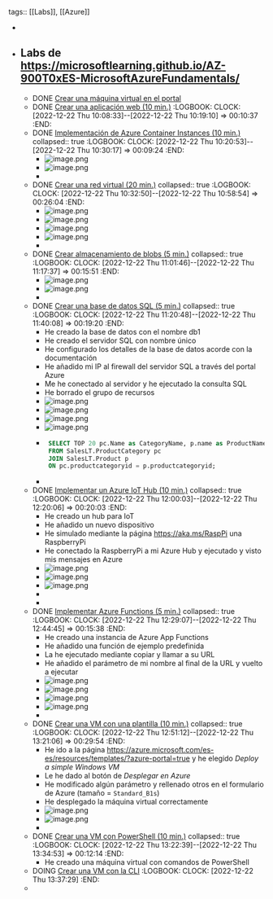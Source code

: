 tags:: [[Labs]], [[Azure]]

-
- ## Labs de https://microsoftlearning.github.io/AZ-900T0xES-MicrosoftAzureFundamentals/
	- DONE [Crear una máquina virtual en el portal](https://microsoftlearning.github.io/AZ-900T0xES-MicrosoftAzureFundamentals/Instructions/Walkthroughs/01-Create%20a%20virtual%20machine.html)
	- DONE [Crear una aplicación web (10 min.)](https://microsoftlearning.github.io/AZ-900T0xES-MicrosoftAzureFundamentals/Instructions/Walkthroughs/02-Create%20a%20Web%20App.html)
	  :LOGBOOK:
	  CLOCK: [2022-12-22 Thu 10:08:33]--[2022-12-22 Thu 10:19:10] =>  00:10:37
	  :END:
	- DONE [Implementación de Azure Container Instances (10 min.)](https://microsoftlearning.github.io/AZ-900T0xES-MicrosoftAzureFundamentals/Instructions/Walkthroughs/03-Deploy%20Azure%20Container%20Instances.html)
	  collapsed:: true
	  :LOGBOOK:
	  CLOCK: [2022-12-22 Thu 10:20:53]--[2022-12-22 Thu 10:30:17] =>  00:09:24
	  :END:
		- ![image.png](../assets/image_1671701455577_0.png)
		- ![image.png](../assets/image_1671701491090_0.png)
		-
	- DONE [Crear una red virtual (20 min.)](https://microsoftlearning.github.io/AZ-900T0xES-MicrosoftAzureFundamentals/Instructions/Walkthroughs/04-Create%20a%20virtual%20network.html)
	  collapsed:: true
	  :LOGBOOK:
	  CLOCK: [2022-12-22 Thu 10:32:50]--[2022-12-22 Thu 10:58:54] =>  00:26:04
	  :END:
		- ![image.png](../assets/image_1671703167483_0.png)
		- ![image.png](../assets/image_1671703194333_0.png)
		- ![image.png](../assets/image_1671703217144_0.png)
		- ![image.png](../assets/image_1671703239837_0.png)
		-
	- DONE [Crear almacenamiento de blobs (5 min.)](https://microsoftlearning.github.io/AZ-900T0xES-MicrosoftAzureFundamentals/Instructions/Walkthroughs/05-Create%20Blob%20storage.html)
	  collapsed:: true
	  :LOGBOOK:
	  CLOCK: [2022-12-22 Thu 11:01:46]--[2022-12-22 Thu 11:17:37] =>  00:15:51
	  :END:
		- ![image.png](../assets/image_1671704299301_0.png)
		- ![image.png](../assets/image_1671704341625_0.png)
		-
	- DONE [Crear una base de datos SQL (5 min.)](https://microsoftlearning.github.io/AZ-900T0xES-MicrosoftAzureFundamentals/Instructions/Walkthroughs/06-Create%20a%20SQL%20database.html)
	  collapsed:: true
	  :LOGBOOK:
	  CLOCK: [2022-12-22 Thu 11:20:48]--[2022-12-22 Thu 11:40:08] =>  00:19:20
	  :END:
		- He creado la base de datos con el nombre db1
		- He creado el servidor SQL con nombre único
		- He configurado los detalles de la base de datos acorde con la documentación
		- He añadido mi IP al firewall del servidor SQL a través del portal Azure
		- Me he conectado al servidor y he ejecutado la consulta SQL
		- He borrado el grupo de recursos
		- ![image.png](../assets/image_1671705974550_0.png)
		- ![image.png](../assets/image_1671705999466_0.png)
		- ![image.png](../assets/image_1671706028684_0.png)
		- ![image.png](../assets/image_1671706077654_0.png)
		- ```sql
		   SELECT TOP 20 pc.Name as CategoryName, p.name as ProductName
		   FROM SalesLT.ProductCategory pc
		   JOIN SalesLT.Product p
		   ON pc.productcategoryid = p.productcategoryid;
		  ```
		-
	- DONE [Implementar un Azure IoT Hub (10 min.)](https://microsoftlearning.github.io/AZ-900T0xES-MicrosoftAzureFundamentals/Instructions/Walkthroughs/07-Implement%20the%20Azure%20IoT%20Hub.html)
	  collapsed:: true
	  :LOGBOOK:
	  CLOCK: [2022-12-22 Thu 12:00:03]--[2022-12-22 Thu 12:20:06] => 00:20:03
	  :END:
		- He creado un hub para IoT
		- He añadido un nuevo dispositivo
		- He simulado mediante la página https://aka.ms/RaspPi una RaspberryPi
		- He conectado la RaspberryPi a mi Azure Hub y ejecutado y visto mis mensajes en Azure
		- ![image.png](../assets/image_1671708300625_0.png)
		- ![image.png](../assets/image_1671708332493_0.png)
		- ![image.png](../assets/image_1671708361874_0.png)
		-
		-
	- DONE [Implementar Azure Functions (5 min.)](https://microsoftlearning.github.io/AZ-900T0xES-MicrosoftAzureFundamentals/Instructions/Walkthroughs/08-Implement%20Azure%20Functions.html)
	  collapsed:: true
	  :LOGBOOK:
	  CLOCK: [2022-12-22 Thu 12:29:07]--[2022-12-22 Thu 12:44:45] =>  00:15:38
	  :END:
		- He creado una instancia de Azure App Functions
		- He añadido una función de ejemplo predefinida
		- La he ejecutado mediante copiar y llamar a su URL
		- He añadido el parámetro de mi nombre al final de la URL y vuelto a ejecutar
		- ![image.png](../assets/image_1671709633024_0.png)
		- ![image.png](../assets/image_1671709686846_0.png)
		- ![image.png](../assets/image_1671709719194_0.png)
		- ![image.png](../assets/image_1671709737215_0.png)
		-
	- DONE [Crear una VM con una plantilla (10 min.)](https://microsoftlearning.github.io/AZ-900T0xES-MicrosoftAzureFundamentals/Instructions/Walkthroughs/09-Create%20a%20VM%20with%20a%20Template.html)
	  collapsed:: true
	  :LOGBOOK:
	  CLOCK: [2022-12-22 Thu 12:51:12]--[2022-12-22 Thu 13:21:06] =>  00:29:54
	  :END:
		- He ido a la página https://azure.microsoft.com/es-es/resources/templates/?azure-portal=true y he elegido *Deploy a simple Windows VM*
		- Le he dado al botón de *Desplegar en Azure*
		- He modificado algún parámetro y rellenado otros en el formulario de Azure (tamaño = `Standard_B1s`)
		- He desplegado la máquina virtual correctamente
		- ![image.png](../assets/image_1671711510982_0.png)
		- ![image.png](../assets/image_1671711530216_0.png)
		-
	- DONE [Crear una VM con PowerShell (10 min.)](https://microsoftlearning.github.io/AZ-900T0xES-MicrosoftAzureFundamentals/Instructions/Walkthroughs/10-Create%20a%20VM%20with%20PowerShell.html)
	  collapsed:: true
	  :LOGBOOK:
	  CLOCK: [2022-12-22 Thu 13:22:39]--[2022-12-22 Thu 13:34:53] =>  00:12:14
	  :END:
		- He creado una máquina virtual con comandos de PowerShell
	- DOING [Crear una VM con la CLI](https://microsoftlearning.github.io/AZ-900T0xES-MicrosoftAzureFundamentals/Instructions/Walkthroughs/11-Create%20a%20VM%20with%20the%20CLI.html)
	  :LOGBOOK:
	  CLOCK: [2022-12-22 Thu 13:37:29]
	  :END:
	-